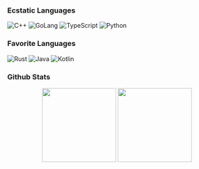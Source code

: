 
### Ecstatic Languages

![C++](https://img.shields.io/badge/C%2b%2b-00599C?style=flat-square&logo=c%2b%2b&logoColor=ffffff)
![GoLang](https://img.shields.io/badge/GoLang-00ADD8?style=flat-square&logo=go&logoColor=ffffff)
![TypeScript](https://img.shields.io/badge/Typescript-007ACC?style=flat-square&logo=TypeScript&logoColor=ffffff)
![Python](https://img.shields.io/badge/Python-3776AB?style=flat-square&logo=Python&logoColor=ffffff)

### Favorite Languages

![Rust](https://img.shields.io/badge/Rust-000000?style=flat-square&logo=rust&logoColor=ffffff)
![Java](https://img.shields.io/badge/Java-007396?style=flat-square&logo=java&logoColor=ffffff)
![Kotlin](https://img.shields.io/badge/Kotlin-0095D5?style=flat-square&logo=Kotlin&logoColor=ffffff)

### Github Stats

<p align="center">
    <img height="170" src="https://github-readme-stats.vercel.app/api?username=sakurafisch&show_icons=true">
    <img height="170" src="https://github-readme-stats.vercel.app/api/top-langs/?username=sakurafisch&langs_count=7&layout=compact&hide=less,objective-c,powershell,html,css,javascript,cmake,shell,ruby,batchfile,starlark,assembly,makefile,dockerfile,c,c%23"
</p>



